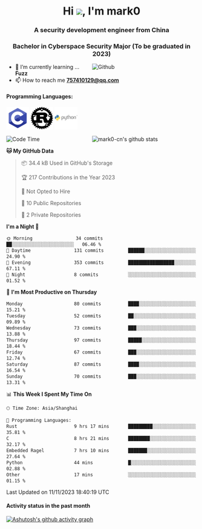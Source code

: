 <h1 align="center">Hi <img src="https://raw.githubusercontent.com/iampavangandhi/iampavangandhi/master/gifs/Hi.gif" width="30px">, I'm mark0</h1>

<h3 align="center">A security development engineer from China</h3>
<h3 align="center">Bachelor in Cyberspace Security Major (To be graduated in 2023)</h3>

<img width="55%" align="right" alt="Github" src="https://raw.githubusercontent.com/onimur/.github/master/.resources/git-header.svg" />

<!-- - 🔭 I’m currently working on **vKarma Webapp** -->
<!-- - 💬 Ask me about ... **Web Develpoment** -->
<!-- - 😄 Employement ... **Open for intern opportunities** -->
<!-- - ⚡ Fun fact ... **Anime**❤ -->
- 🌱 I’m currently learning ... **Fuzz**
- 📫 How to reach me **757410129@qq.com**
<!-- - 📨 Or reach me **757410129@qq.com** -->

<h4>Programming Languages: </h4>
<p align="left">
 <img style="margin: auto;" src="https://raw.githubusercontent.com/sachinverma53121/sachinverma53121/master/icons/c.png" alt=c width="60" height="60"/>
 <img style="margin: auto;" src="https://raw.githubusercontent.com/mark0-cn/blog_img/master/img/202309031232124.png" alt=cplusplus width="60" height="60"/>
 <img style="margin: auto;" src="https://raw.githubusercontent.com/sachinverma53121/sachinverma53121/master/icons/python.png" alt=python width="60" height="60"/>
</p>


<img width="55%" align="right" alt="mark0-cn's github stats" src="https://github-readme-stats.vercel.app/api?username=mark0-cn&show_icons=true&hide_border=true" />

<!--START_SECTION:waka-->
![Code Time](http://img.shields.io/badge/Code%20Time-1%2C411%20hrs%2020%20mins-blue)

**🐱 My GitHub Data** 

> 📦 34.4 kB Used in GitHub's Storage 
 > 
> 🏆 217 Contributions in the Year 2023
 > 
> 🚫 Not Opted to Hire
 > 
> 📜 10 Public Repositories 
 > 
> 🔑 2 Private Repositories 
 > 
**I'm a Night 🦉** 

```text
🌞 Morning                34 commits          ██░░░░░░░░░░░░░░░░░░░░░░░   06.46 % 
🌆 Daytime                131 commits         ██████░░░░░░░░░░░░░░░░░░░   24.90 % 
🌃 Evening                353 commits         █████████████████░░░░░░░░   67.11 % 
🌙 Night                  8 commits           ░░░░░░░░░░░░░░░░░░░░░░░░░   01.52 % 
```
📅 **I'm Most Productive on Thursday** 

```text
Monday                   80 commits          ████░░░░░░░░░░░░░░░░░░░░░   15.21 % 
Tuesday                  52 commits          ██░░░░░░░░░░░░░░░░░░░░░░░   09.89 % 
Wednesday                73 commits          ███░░░░░░░░░░░░░░░░░░░░░░   13.88 % 
Thursday                 97 commits          █████░░░░░░░░░░░░░░░░░░░░   18.44 % 
Friday                   67 commits          ███░░░░░░░░░░░░░░░░░░░░░░   12.74 % 
Saturday                 87 commits          ████░░░░░░░░░░░░░░░░░░░░░   16.54 % 
Sunday                   70 commits          ███░░░░░░░░░░░░░░░░░░░░░░   13.31 % 
```


📊 **This Week I Spent My Time On** 

```text
🕑︎ Time Zone: Asia/Shanghai

💬 Programming Languages: 
Rust                     9 hrs 17 mins       █████████░░░░░░░░░░░░░░░░   35.81 % 
C                        8 hrs 21 mins       ████████░░░░░░░░░░░░░░░░░   32.17 % 
Embedded Ragel           7 hrs 10 mins       ███████░░░░░░░░░░░░░░░░░░   27.64 % 
Python                   44 mins             █░░░░░░░░░░░░░░░░░░░░░░░░   02.88 % 
Other                    17 mins             ░░░░░░░░░░░░░░░░░░░░░░░░░   01.15 % 
```


 Last Updated on 11/11/2023 18:40:19 UTC
<!--END_SECTION:waka-->

<h4>Activity status in the past month</h4>

[![Ashutosh's github activity graph](https://github-readme-activity-graph.vercel.app/graph?username=mark0-cn&theme=dracula)](https://github.com/ashutosh00710/github-readme-activity-graph)

<!--
**mark0-cn/mark0-cn** is a ✨ _special_ ✨ repository because its `README.md` (this file) appears on your GitHub profile.

Here are some ideas to get you started:

- 🔭 I’m currently working on ...
- 🌱 I’m currently learning ...
- 👯 I’m looking to collaborate on ...
- 🤔 I’m looking for help with ...
- 💬 Ask me about ...
- 📫 How to reach me: ...
- 😄 Pronouns: ...
- ⚡ Fun fact: ...
-->
